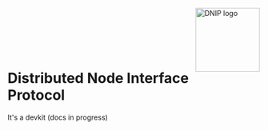 <br>

<picture>
  <source media="(prefers-color-scheme: dark)" srcset="https://raw.githubusercontent.com/dnip-labs/dnip-devkit/master/assets/logo-dark.svg">
  <source media="(prefers-color-scheme: light)" srcset="https://raw.githubusercontent.com/dnip-labs/dnip-devkit/master/assets/logo-light.svg">
  <img align="right" alt="DNIP logo" src="https://raw.githubusercontent.com/dnip-labs/dnip-devkit/master/assets/logo-light.svg" width="128" height="auto">
</picture>

<br>
<br>
<br>
<br>
<br>

# Distributed Node Interface Protocol

It's a devkit (docs in progress)

